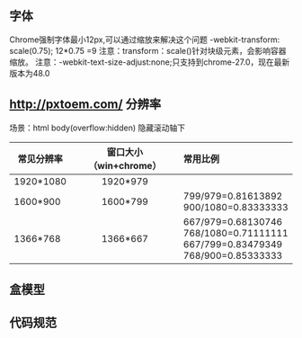 字体
----

Chrome强制字体最小12px,可以通过缩放来解决这个问题
-webkit-transform: scale(0.75);  12*0.75 =9
注意：transform：scale()针对块级元素，会影响容器缩放。
注意：-webkit-text-size-adjust:none;只支持到chrome-27.0，现在最新版本为48.0


http://pxtoem.com/
分辨率
------

场景：html body(overflow:hidden) 隐藏滚动轴下

|常见分辨率|窗口大小（win+chrome）|常用比例           |
|----------|:--------------------:|:------------------|
|1920*1080 |              1920*979|                   |
|1600*900  |              1600*799|799/979=0.81613892 <br> 900/1080=0.83333333|
|1366*768  |              1366*667|667/979=0.68130746 <br> 768/1080=0.71111111 <br> 667/799=0.83479349 <br> 768/900=0.85333333 |


盒模型
-------

代码规范
--------
